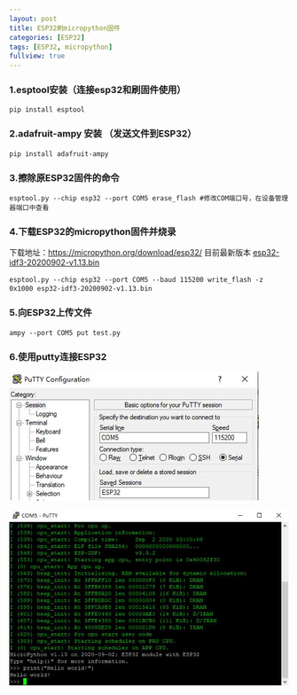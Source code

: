 ```yaml
---
layout: post
title: ESP32刷micropython固件
categories: [ESP32]
tags: [ESP32, micropython]
fullview: true
---
```


### 1.esptool安装（连接esp32和刷固件使用）

    pip install esptool

### 2.adafruit-ampy 安装 （发送文件到ESP32）

    pip install adafruit-ampy

### 3.擦除原ESP32固件的命令

    esptool.py --chip esp32 --port COM5 erase_flash #修改COM端口号，在设备管理器端口中查看

### 4.下载ESP32的micropython固件并烧录

下载地址：https://micropython.org/download/esp32/ 目前最新版本 [esp32-idf3-20200902-v1.13.bin](https://micropython.org/resources/firmware/esp32-idf3-20200902-v1.13.bin)

    esptool.py --chip esp32 --port COM5 --baud 115200 write_flash -z 0x1000 esp32-idf3-20200902-v1.13.bin

### 5.向ESP32上传文件

    ampy --port COM5 put test.py

### 6.使用putty连接ESP32

 ![putty_ESP32](/images/putty_ESP32.jpg)

 ![putty_ESP32](/images/putty_ESP32_1.jpg)





